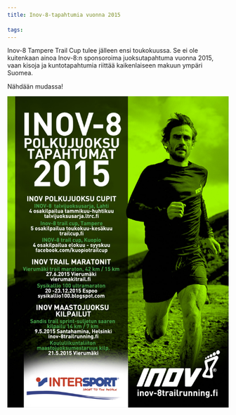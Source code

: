```yaml
---
title: Inov-8-tapahtumia vuonna 2015

tags:
---
```


Inov-8 Tampere Trail Cup tulee jälleen ensi toukokuussa. Se ei ole kuitenkaan ainoa Inov-8:n sponsoroima juoksutapahtuma vuonna 2015, vaan kisoja ja kuntotapahtumia riittää kaikenlaiseen makuun ympäri Suomea.

Nähdään mudassa!

![Polkujuoksu Web](/images/polkujuoksu-web.jpg)
